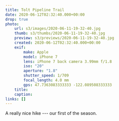 ```yaml
---
title: Tolt Pipeline Trail
date: 2020-06-12T02:32:40.000+00:00
drop: true
photo:
    url: s3/images/2020-06-11-19-32-40.jpg
    thumb: s3/thumbs/2020-06-11-19-32-40.jpg
    preview: s3/previews/2020-06-11-19-32-40.jpg
    created: 2020-06-12T02:32:40.000+00:00
    exif:
        make: Apple
        model: iPhone 7
        lens: iPhone 7 back camera 3.99mm f/1.8
        iso: "20"
        aperture: "1.8"
        shutter_speed: 1/709
        focal_length: 4.0 mm
        gps: 47.7363083333333 -122.089508333333
    title:
    caption:
links: []
---
```


A really nice hike --- our first of the season.
